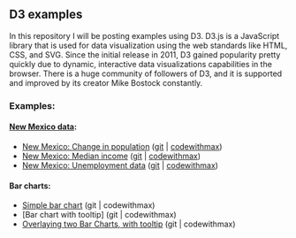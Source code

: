 ## D3 examples

In this repository I will be posting examples using D3. D3.js is a JavaScript library that is used for data visualization using the web standards like HTML, CSS, and SVG. Since the initial release in 2011, D3 gained popularity pretty quickly due to dynamic, interactive data visualizations capabilities in the browser. There is a huge community of followers of D3, and it is supported and improved by its creator Mike Bostock constantly.

### Examples:
#### [New Mexico data](https://github.com/ditdili/D3_related/tree/master/new_mexico):
* [New Mexico: Change in population](http://bl.ocks.org/ditdili/0c8d1a397901cffe26553ee9dde76b7a)   ([git](https://github.com/ditdili/D3_related/blob/master/new_mexico/nm-pop-2016-one_plot.html) | [codewithmax](http://codewithmax.com/wp-content/wpd3/nm/nm-pop-two_plots.html))
* [New Mexico: Median income](http://bl.ocks.org/ditdili/09a37bedc8825c2628f5a2ebea687664)          ([git](https://github.com/ditdili/D3_related/blob/master/new_mexico/nm-medinc-two_plots.html) | [codewithmax](http://codewithmax.com/wp-content/wpd3/nm/nm-medinc-two_plots.html))
* [New Mexico: Unemployment data](http://bl.ocks.org/ditdili/448b4210c76018b38674587d76a94f05)      ([git](https://github.com/ditdili/D3_related/blob/master/new_mexico/nm-un-two_plots.html) | [codewithmax](http://codewithmax.com/wp-content/wpd3/nm/nm-un-two_plots.html))

#### Bar charts:
* [Simple bar chart](https://bl.ocks.org/ditdili/5e3677ae648839304e82925f2a6433d7) (git | codewithmax)     
* [Bar chart with tooltip]    (git | codewithmax)
* [Overlaying two Bar Charts, with tooltip](https://bl.ocks.org/ditdili/29e044c7012b22edc09aacd3b261ac1f)     (git | codewithmax)
